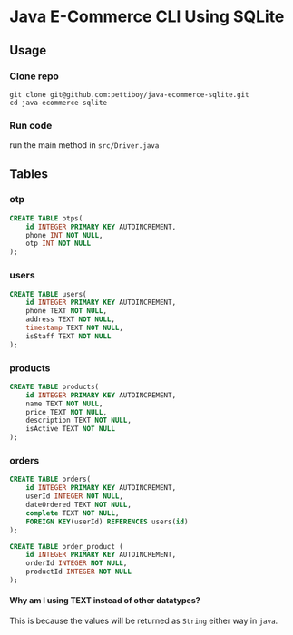 # Java E-Commerce CLI Using SQLite

## Usage

### Clone repo

```
git clone git@github.com:pettiboy/java-ecommerce-sqlite.git
cd java-ecommerce-sqlite
```

### Run code

run the main method in `src/Driver.java`

## Tables

### otp

```sql
CREATE TABLE otps(
    id INTEGER PRIMARY KEY AUTOINCREMENT,
    phone INT NOT NULL,
    otp INT NOT NULL
);
```

### users

```sql
CREATE TABLE users(
    id INTEGER PRIMARY KEY AUTOINCREMENT,
    phone TEXT NOT NULL,
    address TEXT NOT NULL,
    timestamp TEXT NOT NULL,
    isStaff TEXT NOT NULL
);
```

### products

```sql
CREATE TABLE products(
    id INTEGER PRIMARY KEY AUTOINCREMENT,
    name TEXT NOT NULL,
    price TEXT NOT NULL,
    description TEXT NOT NULL,
    isActive TEXT NOT NULL
);
```

### orders

```sql
CREATE TABLE orders(
    id INTEGER PRIMARY KEY AUTOINCREMENT,
    userId INTEGER NOT NULL,
    dateOrdered TEXT NOT NULL,
    complete TEXT NOT NULL,
    FOREIGN KEY(userId) REFERENCES users(id)
);

CREATE TABLE order_product (
    id INTEGER PRIMARY KEY AUTOINCREMENT,
    orderId INTEGER NOT NULL,
    productId INTEGER NOT NULL
);
```

#### Why am I using TEXT instead of other datatypes?

This is because the values will be returned as `String` either way in `java`.
